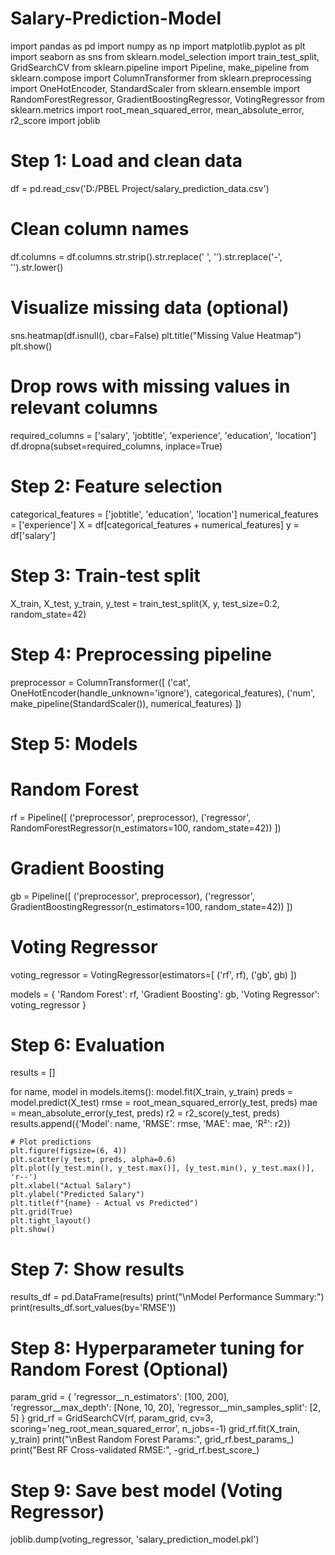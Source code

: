 # Salary-Prediction-Model
import pandas as pd
import numpy as np
import matplotlib.pyplot as plt
import seaborn as sns
from sklearn.model_selection import train_test_split, GridSearchCV
from sklearn.pipeline import Pipeline, make_pipeline
from sklearn.compose import ColumnTransformer
from sklearn.preprocessing import OneHotEncoder, StandardScaler
from sklearn.ensemble import RandomForestRegressor, GradientBoostingRegressor, VotingRegressor
from sklearn.metrics import root_mean_squared_error, mean_absolute_error, r2_score
import joblib

# Step 1: Load and clean data
df = pd.read_csv('D:/PBEL Project/salary_prediction_data.csv')

# Clean column names
df.columns = df.columns.str.strip().str.replace(' ', '').str.replace('-', '').str.lower()

# Visualize missing data (optional)
sns.heatmap(df.isnull(), cbar=False)
plt.title("Missing Value Heatmap")
plt.show()

# Drop rows with missing values in relevant columns
required_columns = ['salary', 'jobtitle', 'experience', 'education', 'location']
df.dropna(subset=required_columns, inplace=True)

# Step 2: Feature selection
categorical_features = ['jobtitle', 'education', 'location']
numerical_features = ['experience']
X = df[categorical_features + numerical_features]
y = df['salary']

# Step 3: Train-test split
X_train, X_test, y_train, y_test = train_test_split(X, y, test_size=0.2, random_state=42)

# Step 4: Preprocessing pipeline
preprocessor = ColumnTransformer([
    ('cat', OneHotEncoder(handle_unknown='ignore'), categorical_features),
    ('num', make_pipeline(StandardScaler()), numerical_features)
])

# Step 5: Models
# Random Forest
rf = Pipeline([
    ('preprocessor', preprocessor),
    ('regressor', RandomForestRegressor(n_estimators=100, random_state=42))
])

# Gradient Boosting
gb = Pipeline([
    ('preprocessor', preprocessor),
    ('regressor', GradientBoostingRegressor(n_estimators=100, random_state=42))
])

# Voting Regressor
voting_regressor = VotingRegressor(estimators=[
    ('rf', rf),
    ('gb', gb)
])

models = {
    'Random Forest': rf,
    'Gradient Boosting': gb,
    'Voting Regressor': voting_regressor
}

# Step 6: Evaluation
results = []

for name, model in models.items():
    model.fit(X_train, y_train)
    preds = model.predict(X_test)
    rmse = root_mean_squared_error(y_test, preds)
    mae = mean_absolute_error(y_test, preds)
    r2 = r2_score(y_test, preds)
    results.append({'Model': name, 'RMSE': rmse, 'MAE': mae, 'R²': r2})

    # Plot predictions
    plt.figure(figsize=(6, 4))
    plt.scatter(y_test, preds, alpha=0.6)
    plt.plot([y_test.min(), y_test.max()], [y_test.min(), y_test.max()], 'r--')
    plt.xlabel("Actual Salary")
    plt.ylabel("Predicted Salary")
    plt.title(f"{name} - Actual vs Predicted")
    plt.grid(True)
    plt.tight_layout()
    plt.show()

# Step 7: Show results
results_df = pd.DataFrame(results)
print("\nModel Performance Summary:")
print(results_df.sort_values(by='RMSE'))

# Step 8: Hyperparameter tuning for Random Forest (Optional)
param_grid = {
    'regressor__n_estimators': [100, 200],
    'regressor__max_depth': [None, 10, 20],
    'regressor__min_samples_split': [2, 5]
}
grid_rf = GridSearchCV(rf, param_grid, cv=3, scoring='neg_root_mean_squared_error', n_jobs=-1)
grid_rf.fit(X_train, y_train)
print("\nBest Random Forest Params:", grid_rf.best_params_)
print("Best RF Cross-validated RMSE:", -grid_rf.best_score_)

# Step 9: Save best model (Voting Regressor)
joblib.dump(voting_regressor, 'salary_prediction_model.pkl')
